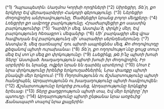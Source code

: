
(^1) _Դպրապետին։ Սաղմոս Կորխի որդիների_
(^2) _Սիրեցիր, Տե՛ր, քո երկիրը
Եվ վերադարձրիր Հակոբի գերությունը._
(^3) _Ներեցիր ժողովրդիդ անիրավությունը,
Ծածկեցիր նրանց բոլոր մեղքերը։_
(^4) _Լռեցրիր քո ամբողջ բարկությունը,
Հրաժարվեցիր քո սաստիկ բարկությունից։_
(^5) _Դարձի՛ր մեզ, Աստվա՛ծ, փրկի՛չ մեր,
Եվ բարկությունդ հեռացրո՛ւ մեզանից։_
(^6) _Մի՛ բարկացիր մեզ վրա հավիտյան
Եվ բարկությունդ մի՛ տարածիր սերնդեսերունդ։_
(^7) _Աստվա՛ծ, մեզ դառնալով՝ դու պիտի ապրեցնես մեզ,
Քո ժողովուրդը քեզանով պիտի ուրախանա։_
(^8) _Տե՛ր, քո ողորմությո՛ւնը ցույց տուր մեզ
Եվ տո՛ւր մեզ քո փրկությունը։_
(^9) _Լսեցինք, թե ի՛նչ պիտի խոսի Տերը՝ Աստված.
Խաղաղություն պիտի խոսի իր ժողովրդին,
Իր սրբերին եւ նրանց, ովքեր նրան են դարձել սրտերով։_
(^10) _Մոտ է նրա փրկությունը իրենից երկյուղածներին,
Նրա փառքը պիտի բնակվի մեր երկրում։_
(^11) _Ողորմությունն ու ճշմարտությունը պիտի հանդիպեն,
Արդարությունն ու խաղաղությունը պիտի համբուրվեն։_
(^12) _Ճշմարտությունը երկրից բուսեց,
Արդարությունը երկնքից երեւաց։_
(^13) _Տերը քաղցրություն պիտի տա,
Եվ մեր երկիրը՝ իր պտուղը։_
(^14) _Արդարությունը պիտի ընթանա նրա առջեւից՝
Ճանապարհ տալով նրա քայլերին։_
